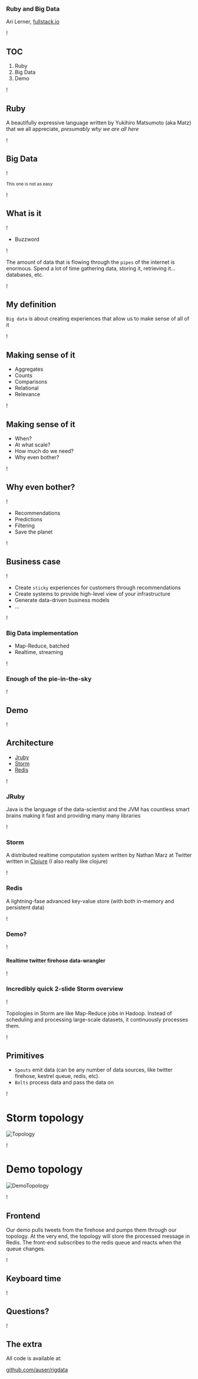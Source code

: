 ### Ruby and Big Data

<div id="author">Ari Lerner, <a href="http://fullstack.io">fullstack.io</a></div>

!

## TOC

1. Ruby
2. Big Data
3. Demo

!

## Ruby

A beautifully expressive language written by Yukihiro Matsumoto (aka Matz)
that we all appreciate, _presumably why we are all here_

!

## Big Data

!

<small>This one is not as easy</small>

!

## What is it

!

* Buzzword

!

The amount of data that is flowing through the `pipes` of the internet is
enormous. Spend a lot of time gathering data, storing it, retrieving it...
databases, etc.

!

## My definition

`Big data` is about creating experiences that allow us to make sense of all of
it

!

## Making sense of it

* Aggregates
* Counts
* Comparisons
* Relational
* Relevance

!

## Making sense of it

* When?
* At what scale?
* How much do we need?
* Why even bother?

!

## Why even bother?

!

* Recommendations
* Predictions
* Filtering
* Save the planet

!

## Business case

!

* Create `sticky` experiences for customers through recommendations
* Create systems to provide high-level view of your infrastructure
* Generate data-driven business models
* ...

!

### Big Data implementation

* Map-Reduce, batched
* Realtime, streaming

!

### Enough of the pie-in-the-sky




!

## Demo

!

## Architecture

* [Jruby](http://jruby.org/)
* [Storm](http://storm-project.net/)
* [Redis](http://redis.io/)

!

### JRuby

Java is the language of the data-scientist and the JVM has countless smart
brains making it fast and providing many many libraries

!

### Storm

A distributed realtime computation system written by Nathan Marz at Twitter
written in [Clojure](http://clojure.org/) (I also really like clojure)

!

### Redis

A lightning-fase advanced key-value store (with both in-memory and persistent
data)

!

### Demo?

!

#### Realtime twitter firehose data-wrangler

!

### Incredibly quick 2-slide Storm overview

!

Topologies in Storm are like Map-Reduce jobs in Hadoop. Instead of scheduling
and processing large-scale datasets, it continuously processes them.

!

## Primitives

* `Spouts` emit data (can be any number of data sources, like twitter firehose, kestrel queue, redis, etc).
* `Bolts` process data and pass the data on

!

# Storm topology

![Topology](images/topology.png)

!

# Demo topology

![DemoTopology](images/demo_topology.png)

!

## Frontend

Our demo pulls tweets from the firehose and pumps them through our topology. At
the very end, the topology will store the processed message in Redis. The
front-end subscribes to the redis queue and reacts when the queue changes.

!

## Keyboard time

!

## Questions?

!

## The extra

All code is available at:

[github.com/auser/rigdata](https://github.com/auser/rigdata)

